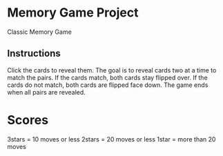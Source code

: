 # Memory Game Project

Classic Memory Game

## Instructions

Click the cards to reveal them. The goal is to reveal cards two at a time to match the pairs. If the cards match, both cards stay flipped over. If the cards do not match, both cards are flipped face down.
The game ends when all pairs are revealed.

# Scores

3stars = 10 moves or less
2stars = 20 moves or less
1star = more than 20 moves

